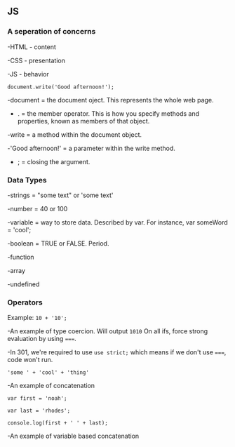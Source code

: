 ## JS

### A seperation of concerns

-HTML - content

-CSS - presentation

-JS - behavior

`document.write('Good afternoon!');`

-document = the document oject. This represents the whole web page.

- . = the member operator. This is how you specify methods and properties, known as members of that object.

-write = a method within the document object.

-'Good afternoon!' = a parameter within the write method.

- ; = closing the argument.

### Data Types

-strings = "some text" or 'some text'

-number = 40 or 100

-variable = way to store data. Described by var. For instance, var someWord = 'cool';

-boolean = TRUE or FALSE. Period.

-function

-array

-undefined

### Operators

Example: `10 + '10';`

-An example of type coercion. Will output `1010` On all ifs, force strong evaluation by using `===`.

-In 301, we're required to use `use strict;` which means if we don't use `===`, code won't run.

`'some ' + 'cool' + 'thing'`

-An example of concatenation

`var first = 'noah';`

`var last = 'rhodes';`

`console.log(first + ' ' + last);`

-An example of variable based concatenation
